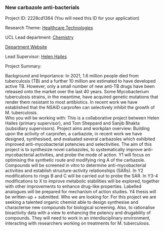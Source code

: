 ### New carbazole anti-bacterials

Project ID: 2228cd1364
(You will need this ID for your application)

Research Theme: [Healthcare Technologies](../themes/healthcare-technologies.md)

UCL Lead department: [Chemistry](../departments/chemistry.md)

[Department Website](https://www.ucl.ac.uk/chemistry)

Lead Supervisor: [Helen Hailes](https://profiles.ucl.ac.uk/816)

Project Summary:

Background and Importance: In 2021, 1.6 million people died from tuberculosis (TB) and a further 10 million are estimated to have developed active TB. However, only a small number of new anti-TB drugs have been released onto the market over the last 40 years. Some Mycobacterium tuberculosis strains, in the meantime, have acquired genetic mutations that render them resistant to most antibiotics. In recent work we have established that the NSAID carprofen can selectively inhibit the growth of M. tuberculosis.  
Who you will be working with: This is a collaborative project between Helen Hailes (primary supervisor), and Tom Sheppard and Sanjib Bhakta (subsidiary supervisors).
Project aims and workplan overview: Building upon the activity of carprofen, a carbazole, in recent work we have designed, synthesised, and evaluated several carbazoles which exhibited improved anti-mycobacterial potencies and selectivities. The aim of this project is to synthesize novel carbazoles, to systematically improve anti-mycobacterial activities, and probe the mode of action. 
Y1 will focus on optimising the synthetic route and modifying ring A of the carbazole. Compounds will be screened in vitro to determine anti-mycobacterial activities and establish structure-activity relationships (SARs). In Y2 modifications to rings B and C will be carried out to probe the SAR. In Y3-4 modifications to X to improve metabolic stabilities will be explored, together with other improvements to enhance drug-like properties. Labelled analogues will be prepared for mechanism of action studies. 
Y4 thesis will be written-up + submitted. 
Who we are looking for: For this project we are seeking a talented organic chemist able to design synthesise and characterise new compounds for biological screening. Also, to rationalise bioactivity data with a view to enhancing the potency and drugability of compounds. They will need to work in an interdisciplinary environment, interacting with researchers working on treatments for M. tuberculosis.
